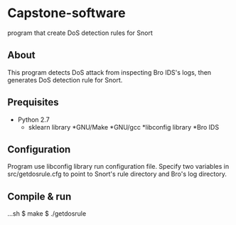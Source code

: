 # Capstone-software
program that create DoS detection rules for Snort

## About
This program detects DoS attack from inspecting Bro IDS's logs, then generates DoS detection rule for Snort.

## Prequisites
* Python 2.7
  * sklearn library
*GNU/Make
*GNU/gcc
*libconfig library
*Bro IDS

## Configuration
Program use libconfig library run configuration file.
Specify two variables in src/getdosrule.cfg to point to Snort's rule directory and Bro's log directory.

## Compile & run
...sh
$ make
$ ./getdosrule
